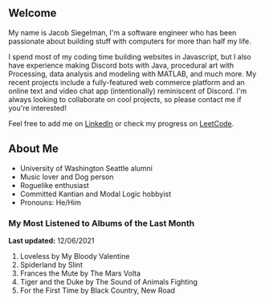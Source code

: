 
## Welcome
My name is Jacob Siegelman, I'm a software engineer who has been passionate about building stuff with computers for more than half my life.

I spend most of my coding time building websites in Javascript, but I also have experience making Discord bots with Java, procedural art with Processing, data analysis and modeling with MATLAB, and much more. My recent projects include a fully-featured web commerce platform and an online text and video chat app (intentionally) reminiscent of Discord. I'm always looking to collaborate on cool projects, so please contact me if you're interested!

Feel free to add me on [LinkedIn](https://www.linkedin.com/in/jacob-siegelman/) or check my progress on [LeetCode](https://leetcode.com/jsiegelman/).

## About Me
- University of Washington Seattle alumni
- Music lover and Dog person
- Roguelike enthusiast
- Committed Kantian and Modal Logic hobbyist
- Pronouns: He/Him

### My Most Listened to Albums of the Last Month
**Last updated:** 12/06/2021 <!-- lfm -->   
1. <!-- lfm -->Loveless by My Bloody Valentine  
2. <!-- lfm -->Spiderland by Slint  
3. <!-- lfm -->Frances the Mute by The Mars Volta  
4. <!-- lfm -->Tiger and the Duke by The Sound of Animals Fighting  
5. <!-- lfm -->For the First Time by Black Country, New Road  
